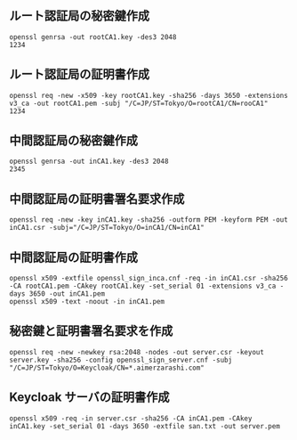 ## ルート認証局の秘密鍵作成

```
openssl genrsa -out rootCA1.key -des3 2048
1234
```

## ルート認証局の証明書作成

```
openssl req -new -x509 -key rootCA1.key -sha256 -days 3650 -extensions v3_ca -out rootCA1.pem -subj "/C=JP/ST=Tokyo/O=rootCA1/CN=rooCA1"
1234
```

## 中間認証局の秘密鍵作成

```
openssl genrsa -out inCA1.key -des3 2048
2345
```

## 中間認証局の証明書署名要求作成

```
openssl req -new -key inCA1.key -sha256 -outform PEM -keyform PEM -out inCA1.csr -subj="/C=JP/ST=Tokyo/O=inCA1/CN=inCA1"
```

## 中間認証局の証明書作成

```
openssl x509 -extfile openssl_sign_inca.cnf -req -in inCA1.csr -sha256 -CA rootCA1.pem -CAkey rootCA1.key -set_serial 01 -extensions v3_ca -days 3650 -out inCA1.pem
openssl x509 -text -noout -in inCA1.pem
```

## 秘密鍵と証明書署名要求を作成

```
openssl req -new -newkey rsa:2048 -nodes -out server.csr -keyout server.key -sha256 -config openssl_sign_server.cnf -subj "/C=JP/ST=Tokyo/O=Keycloak/CN=*.aimerzarashi.com"
```

## Keycloak サーバの証明書作成

```
openssl x509 -req -in server.csr -sha256 -CA inCA1.pem -CAkey inCA1.key -set_serial 01 -days 3650 -extfile san.txt -out server.pem
```
